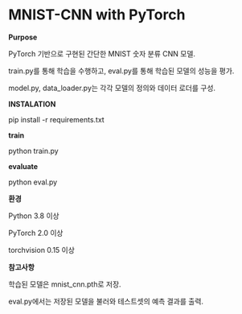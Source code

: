# MNIST-CNN with PyTorch

**Purpose**  

PyTorch 기반으로 구현된 간단한 MNIST 숫자 분류 CNN 모델.

train.py를 통해 학습을 수행하고, eval.py를 통해 학습된 모델의 성능을 평가.

model.py, data_loader.py는 각각 모델의 정의와 데이터 로더를 구성. 

**INSTALATION**

pip install -r requirements.txt

**train**

python train.py

**evaluate**

python eval.py

**환경**

Python 3.8 이상

PyTorch 2.0 이상

torchvision 0.15 이상 

**참고사항**

학습된 모델은 mnist_cnn.pth로 저장.

eval.py에서는 저장된 모델을 불러와 테스트셋의 예측 결과를 출력.
